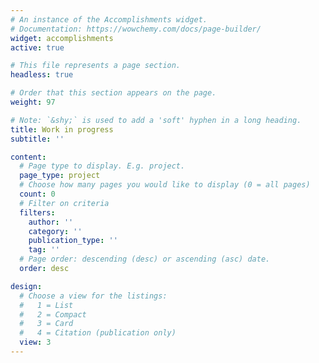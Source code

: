 ```yaml
---
# An instance of the Accomplishments widget.
# Documentation: https://wowchemy.com/docs/page-builder/
widget: accomplishments
active: true 

# This file represents a page section.
headless: true

# Order that this section appears on the page.
weight: 97

# Note: `&shy;` is used to add a 'soft' hyphen in a long heading.
title: Work in progress
subtitle: ''

content:
  # Page type to display. E.g. project.
  page_type: project
  # Choose how many pages you would like to display (0 = all pages)
  count: 0
  # Filter on criteria
  filters:
    author: ''
    category: ''
    publication_type: ''
    tag: ''
  # Page order: descending (desc) or ascending (asc) date.
  order: desc

design:
  # Choose a view for the listings:
  #   1 = List
  #   2 = Compact
  #   3 = Card
  #   4 = Citation (publication only)
  view: 3
---
```

